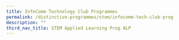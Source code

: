```yaml
---
title: InfoComm Technology Club Programmes
permalink: /distinctive-programmes/stem/infocomm-tech-club-prog
description: ""
third_nav_title: STEM Applied Learning Prog ALP
---
```


